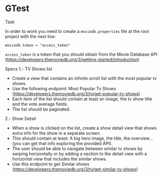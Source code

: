 # GTest

Task

In order to work you need to create a `moviedb.properties` file at the root project with the next line:
```
moviedb.token = "access_token"
```
`access_token` is a token that you should obtain from the Movie Database API
(https://developers.themoviedb.org/3/getting-started/introduction)

Specs
1.- TV Shows list
- Create a view that contains an infinite scroll list with the most popular tv shows.
- Use the following endpoint: Most Popular Tv Shows
(https://developers.themoviedb.org/3/tv/get-popular-tv-shows)
- Each item of the list should contain at least an image, the tv show title and the vote average
fields.
- The list should be paginated.

2.- Show Detail
- When a show is clicked on the list, create a show detail view that shows extra info for the
show in a separate screen.
- This should contain at least: A big hero image, the title, the overview... (you can get that info
exploring the provided API).
- The user should be able to navigate between similar tv shows by swiping horizontally or by
adding a section to the detail view with a horizontal view that includes the similar shows.
- Use this endpoint to get Similar shows
(https://developers.themoviedb.org/3/tv/get-similar-tv-shows)
